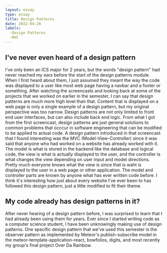 ```yaml
---
layout: essay
type: essay
title: Design Patterns
date: 2022-04-28
labels:
  -Design Patterns
  -MVC
---
```


<h2>I've never even heard of a design pattern</h2>
I've only been an ICS major for 2 years, but the words "design pattern" had never reached my ears before the start of the design patterns module. When I first heard about them, I just assumed they meant the way the code was displayed to a user like most web page having a navbar and a footer or something. After watching the screencasts and looking back at some of the projects that we worked on earlier in the semester, I can say that design patterns are much more high level than that. Content that is displayed on a web page is only a single example of a design pattern, but my original perspective was too narrow. Design patterns are not only limited to front end user interfaces, but can also include back end logic. From what I got from the first screencast, design patterns are just general solutions to common problems that occcur in software engineering that can be modified to be applied to actual code. A design pattern introduced in that screencast that I found interesting was the MVC (Model-View-Controller) since it was said that anyone who had worked on a website has already worked with it. The model is what is stored in the backend like the database and logical code, the view is what is actually displayed to the user, and the controller is what changes the view depending on user input and model directions. Pretty much everyone knows what the view is since that is waht is displayed to the user in a web page or other application. The model and controller parts are known by anyone what has ever written code before. I think it's interesting how just about every website I've ever been to has followed this design pattern, just a little modified to fit their theme.

<h2>My code already has design patterns in it?</h2>
After never hearing of a design pattern before, I was surprised to learn that I had already been using them for years. Ever since I started writing code as a computer science student, I have been unknowingly making use of design patterns. One specific design pattern that we've used this semester is the observer pattern as implemented by Meteor's publish-subscribe model in the meteor-template-application-react, bowfolios, digits, and most recently my group's final project Over Da Rainbow. 
